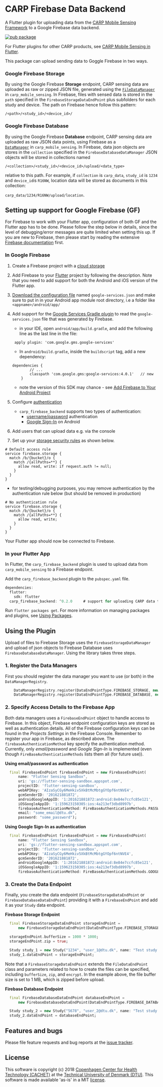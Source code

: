 # CARP Firebase Data Backend

A Flutter plugin for uploading data from the [CARP Mobile Sensing Framework](https://pub.dartlang.org/packages/carp_mobile_sensing) 
to a Google Firebase data backend.

[![pub package](https://img.shields.io/pub/v/carp_firebase_backend.svg)](https://pub.dartlang.org/packages/carp_firebase_backend)

For Flutter plugins for other CARP products, see [CARP Mobile Sensing in Flutter](https://github.com/cph-cachet/carp.sensing-flutter/blob/master/README.md).

This package can upload sending data to Goggle Firebase in two ways.

### Google Firebase Storage

By using the Google Firebase **Storage** endpoint, CARP sensing data are uploaded as raw or zipped JSON file, generated using the 
[`FileDataManager`](https://pub.dartlang.org/documentation/carp_mobile_sensing/latest/datastore/FileDataManager-class.html) 
in `carp_mobile_sensing`.
In Firebase, files with sensed data is stored in the `path` specified in the `FirebaseStorageDataEndPoint` plus subfolders for each study and device. 
The path on Firebase hence follow this pattern:

`/<path>/<study_id>/<device_id>/`

### Google Firebase Database

By using the Google Firebase **Database** endpoint, CARP sensing data are uploaded as raw JSON data points, using Firebase as a  
[`DataManager`](https://pub.dartlang.org/documentation/carp_core/latest/carp_core/DataManager-class.html) in `carp_mobile_sensing`.
In Firebase, data json objects are stores in the `collection` specified in the `FirebaseDatabaseDataManager`
JSON objects will be stored in collections named 

`/<collection>/<study_id>/<device_id>/upload/<data_type>`
 
relative to this path. For example, if `collection` is `carp_data`, `study_id` is `1234` and `device_id`is `R16NW`, 
location data will be stored as documents in this collection:

`carp_data/1234/R16NW/upload/location`.



## Setting up support for Google Firebase (GF)

For Firebase to work with your Flutter app, configuration of both GF and the Flutter app has to be done. 
Please follow the step below in details, since the level of debugging/error messages are quite limited 
when setting this up. If you are new to Firebase, then please start by reading the extensive 
[Firebase documentation](https://firebase.google.com/docs/) first.

### In Google Firebase
1. Create a Firebase project with a [cloud storage](https://firebase.google.com/docs/storage/)
1. Add Firebase to your  [Flutter](https://firebase.google.com/docs/flutter/setup) project by following the description. 
Note that you need to add support for both the Android and iOS version of the Flutter app.
2.  [Download the configuration file](https://support.google.com/firebase/answer/7015592) named `google-services.json`
and make sure to put in in your Android app module root directory, i.e a folder like `<appname>/android/app/`
3. Add support for the [Google Services Gradle plugin](https://developers.google.com/android/guides/google-services-plugin)
 to read the `google-services.json` file that was generated by Firebase.
    * in your IDE, open `android/app/build.gradle`, and add the following line as the last line in the file:
    
     ` apply plugin: 'com.google.gms.google-services'`
    
    * In `android/build.gradle`, inside the `buildscript` tag, add a new dependency:
     ```
     dependencies {
             // ...
             classpath 'com.google.gms:google-services:4.0.1'   // new
         }
     ```
    * note the version of this SDK may chance - see [Add Firebase to Your Android Project](https://firebase.google.com/docs/android/setup#manually_add_firebase) 
4. Configure [authentication](https://firebase.google.com/docs/auth/)
    * `carp_firebase_backend` supports two types of authentication:
         * [username/password](https://firebase.google.com/docs/auth/android/password-auth) authentication
         * [Google Sign-In](https://firebase.google.com/docs/auth/android/google-signin) on Android
5. Add users that can upload data e.g. via the console
6. Set up your [storage security rules](https://firebase.google.com/docs/storage/security/start) as shown below.

```
# Default access rule
service firebase.storage {
  match /b/{bucket}/o {
    match /{allPaths=**} {
      allow read, write: if request.auth != null;
    }
  }
}
```

* for testing/debugging purposes, you may remove authentication by the authentication rule below (but should be removed
in production)

```
# No authentication rule
service firebase.storage {
  match /b/{bucket}/o {
    match /{allPaths=**} {
      allow read, write;
    }
  }
}
```

Your Flutter app should now be connected to Firebase.

### In your Flutter App

In Flutter, the `carp_firebase_backend` plugin is used to upload data from `carp_mobile_sensing` to a Firebase endpoint.

Add the `carp_firebase_backend` plugin to the `pubspec.yaml` file.

```dart
dependencies:
  flutter:
    sdk: flutter
  carp_firebase_backend: ^0.2.0     # support for uploading CARP data to Firebase
```

Run `flutter packages get`. For more information on managing packages and plugins, 
see [Using Packages](https://flutter.io/using-packages/).


## Using the Plugin

Upload of files to Firebase Storage uses the `FirebaseStorageDataManager` and
upload of json objects to Firebase Database uses `FirebaseDatabaseDataManager`.
Using the library takes three steps.

### 1. Register the Data Managers

First you should register the data manager you want to use (or both) in the `DataManagerRegistry`.

````dart
    DataManagerRegistry.register(DataEndPointType.FIREBASE_STORAGE, new FirebaseStorageDataManager());
    DataManagerRegistry.register(DataEndPointType.FIREBASE_DATABASE, new FirebaseDatabaseDataManager());
````

### 2. Specify Access Details to the Firebase App
 
Both data managers uses a `FirebaseEndPoint` object to handle access to Firebase. 
In this object, Firebase endpoint configuration keys are stored as well as authentication details. 
All of the Firebase configuration keys can be found in the _Projects Settings_ in the Firebase Console.
Remember to register your app in Firebase, as described above.
The `firebaseAuthenticationMethod` key specify the authentication method. Currently, only _email/password_ and 
_Google Sign-In_ is implemented (even though `FireBaseAuthenticationMethods` lists them all (for future use)).
 

**Using email/password as authentication**

````dart
  final FirebaseEndPoint firebaseEndPoint = new FirebaseEndPoint(
      name: "Flutter Sensing Sandbox",
      uri: 'gs://flutter-sensing-sandbox.appspot.com',
      projectID: 'flutter-sensing-sandbox',
      webAPIKey: 'AIzaSyCGy6MeHkiv5XkBtMcMbtgGYOpf6ntNVE4',
      gcmSenderID: '201621881872',
      androidGoogleAppID: '1:201621881872:android:8e84e7ccfc85e121',
      iOSGoogleAppID: '1:159623150305:ios:4a213ef3dbd8997b',
      firebaseAuthenticationMethod: FireBaseAuthenticationMethods.PASSWORD,
      email: "some_email@dtu.dk",
      password: "some_password");
````

**Using Google Sign-In as authentication**


````dart
  final FirebaseEndPoint firebaseEndPoint = new FirebaseEndPoint(
      name: "Flutter Sensing Sandbox",
      uri: 'gs://flutter-sensing-sandbox.appspot.com',
      projectID: 'flutter-sensing-sandbox',
      webAPIKey: 'AIzaSyCGy6MeHkiv5XkBtMcMbtgGYOpf6ntNVE4',
      gcmSenderID: '201621881872',
      androidGoogleAppID: '1:201621881872:android:8e84e7ccfc85e121',
      iOSGoogleAppID: '1:159623150305:ios:4a213ef3dbd8997b',
      firebaseAuthenticationMethod: FireBaseAuthenticationMethods.GOOGLE);
````

### 3. Create the Data Endpoint 

Finally, you create the data endpoint (`FirebaseStorageDataEndPoint` or `FirebaseDatabaseDataEndPoint`) providing it
with a `FirebaseEndPoint` and add it as your `Study` data endpoint.

**Firebase Storage Endpoint**

````dart
  final FirebaseStorageDataEndPoint storageEndPoint =
      new FirebaseStorageDataEndPoint(DataEndPointType.FIREBASE_STORAGE, firebaseEndPoint, 'sensing/data');

  storageEndPoint.bufferSize = 1000 * 1000;
  storageEndPoint.zip = true;

  Study study_1 = new Study("1234", "user_1@dtu.dk", name: "Test study #1");
  study_1.dataEndPoint = storageEndPoint;
````

Note that a `FirebaseStorageDataEndPoint` extends the `FileDataEndPoint` class and parameters related to 
how to create the files can be specified, including `bufferSize`, `zip`, and `encrypt`.
In the example above, the file buffer size is set to 1 MB, which is zipped before upload.


**Firebase Database Endpoint**

````dart
  final FirebaseDatabaseDataEndPoint databaseEndPoint =
      new FirebaseDatabaseDataEndPoint(DataEndPointType.FIREBASE_DATABASE, firebaseEndPoint_2, 'carp_data');

  Study study_2 = new Study("5678", "user_2@dtu.dk", name: "Test study #2");
  study_2.dataEndPoint = databaseEndPoint;
````

 
## Features and bugs

Please file feature requests and bug reports at the [issue tracker][tracker].

[tracker]: https://github.com/cph-cachet/carp.sensing/issues

## License

This software is copyright (c) 2018 [Copenhagen Center for Health Technology (CACHET)](http://www.cachet.dk/) at the [Technical University of Denmark (DTU)](http://www.dtu.dk).
This software is made available 'as-is' in a MIT [license](/LICENSE).

